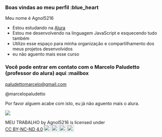 ### Boas vindas ao meu perfil :blue_heart

Meu nome é Agnol5216

- Estou estudando na [Alura](https://www.alura.com.br)
- Estou me desenvolvendo na linguagem JavaScript e esquecendo tudo também
- Utilizo esse espaço para minha organização e compartilhamento dos meus projetos desenvolvidos
- eu não aguento mais esse curso

### Você pode entrar em contato com o Marcelo Paludetto (professor do alura) aqui :mailbox

paludettomarcelo@gmail.com

@marcelopaludetto

Por favor alguem acabe com isto, eu já não aguento mais o alura.


![](https://media.tenor.com/3ygjIaxq3F8AAAAM/nonioona-wolf.gif)


<p xmlns:cc="http://creativecommons.org/ns#" xmlns:dct="http://purl.org/dc/terms/"><span property="dct:title">MEU TRABALHO</span> by <span property="cc:attributionName">Agnol5216</span> is licensed under <a href="https://creativecommons.org/licenses/by-nc-nd/4.0/?ref=chooser-v1" target="_blank" rel="license noopener noreferrer" style="display:inline-block;">CC BY-NC-ND 4.0<img style="height:22px!important;margin-left:3px;vertical-align:text-bottom;" src="https://mirrors.creativecommons.org/presskit/icons/cc.svg?ref=chooser-v1" alt=""><img style="height:22px!important;margin-left:3px;vertical-align:text-bottom;" src="https://mirrors.creativecommons.org/presskit/icons/by.svg?ref=chooser-v1" alt=""><img style="height:22px!important;margin-left:3px;vertical-align:text-bottom;" src="https://mirrors.creativecommons.org/presskit/icons/nc.svg?ref=chooser-v1" alt=""><img style="height:22px!important;margin-left:3px;vertical-align:text-bottom;" src="https://mirrors.creativecommons.org/presskit/icons/nd.svg?ref=chooser-v1" alt=""></a></p>
